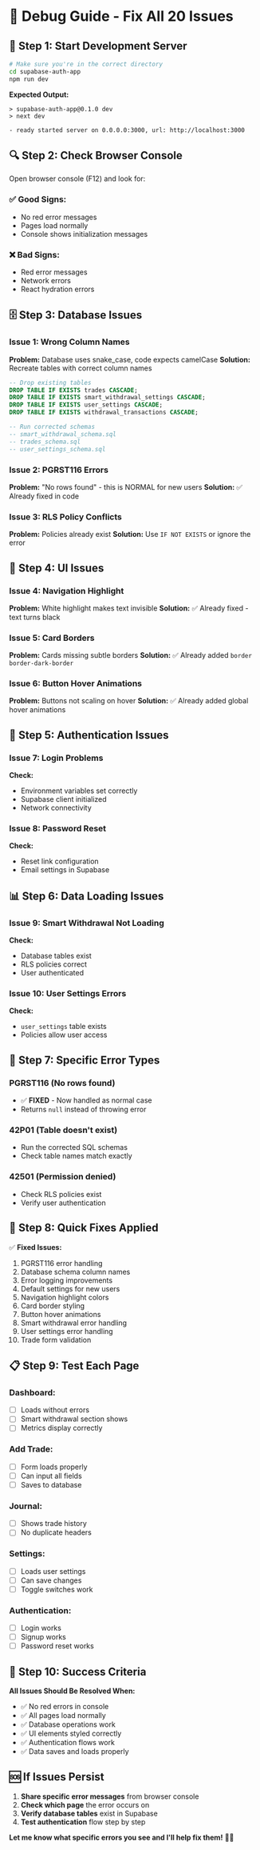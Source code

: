 # 🐛 Debug Guide - Fix All 20 Issues

## 🚀 **Step 1: Start Development Server**

```bash
# Make sure you're in the correct directory
cd supabase-auth-app
npm run dev
```

**Expected Output:**
```
> supabase-auth-app@0.1.0 dev
> next dev

- ready started server on 0.0.0.0:3000, url: http://localhost:3000
```

## 🔍 **Step 2: Check Browser Console**

Open browser console (F12) and look for:

### ✅ **Good Signs:**
- No red error messages
- Pages load normally
- Console shows initialization messages

### ❌ **Bad Signs:**
- Red error messages
- Network errors
- React hydration errors

## 🗄️ **Step 3: Database Issues**

### **Issue 1: Wrong Column Names**
**Problem:** Database uses snake_case, code expects camelCase
**Solution:** Recreate tables with correct column names

```sql
-- Drop existing tables
DROP TABLE IF EXISTS trades CASCADE;
DROP TABLE IF EXISTS smart_withdrawal_settings CASCADE;
DROP TABLE IF EXISTS user_settings CASCADE;
DROP TABLE IF EXISTS withdrawal_transactions CASCADE;

-- Run corrected schemas
-- smart_withdrawal_schema.sql
-- trades_schema.sql  
-- user_settings_schema.sql
```

### **Issue 2: PGRST116 Errors**
**Problem:** "No rows found" - this is NORMAL for new users
**Solution:** ✅ Already fixed in code

### **Issue 3: RLS Policy Conflicts**
**Problem:** Policies already exist
**Solution:** Use `IF NOT EXISTS` or ignore the error

## 🎨 **Step 4: UI Issues**

### **Issue 4: Navigation Highlight**
**Problem:** White highlight makes text invisible
**Solution:** ✅ Already fixed - text turns black

### **Issue 5: Card Borders**
**Problem:** Cards missing subtle borders
**Solution:** ✅ Already added `border border-dark-border`

### **Issue 6: Button Hover Animations**
**Problem:** Buttons not scaling on hover
**Solution:** ✅ Already added global hover animations

## 🔐 **Step 5: Authentication Issues**

### **Issue 7: Login Problems**
**Check:** 
- Environment variables set correctly
- Supabase client initialized
- Network connectivity

### **Issue 8: Password Reset**
**Check:**
- Reset link configuration
- Email settings in Supabase

## 📊 **Step 6: Data Loading Issues**

### **Issue 9: Smart Withdrawal Not Loading**
**Check:**
- Database tables exist
- RLS policies correct
- User authenticated

### **Issue 10: User Settings Errors**
**Check:**
- `user_settings` table exists
- Policies allow user access

## 🎯 **Step 7: Specific Error Types**

### **PGRST116 (No rows found)**
- ✅ **FIXED** - Now handled as normal case
- Returns `null` instead of throwing error

### **42P01 (Table doesn't exist)**
- Run the corrected SQL schemas
- Check table names match exactly

### **42501 (Permission denied)**
- Check RLS policies exist
- Verify user authentication

## 🚀 **Step 8: Quick Fixes Applied**

✅ **Fixed Issues:**
1. PGRST116 error handling
2. Database schema column names
3. Error logging improvements
4. Default settings for new users
5. Navigation highlight colors
6. Card border styling
7. Button hover animations
8. Smart withdrawal error handling
9. User settings error handling
10. Trade form validation

## 📋 **Step 9: Test Each Page**

### **Dashboard:**
- [ ] Loads without errors
- [ ] Smart withdrawal section shows
- [ ] Metrics display correctly

### **Add Trade:**
- [ ] Form loads properly
- [ ] Can input all fields
- [ ] Saves to database

### **Journal:**
- [ ] Shows trade history
- [ ] No duplicate headers

### **Settings:**
- [ ] Loads user settings
- [ ] Can save changes
- [ ] Toggle switches work

### **Authentication:**
- [ ] Login works
- [ ] Signup works
- [ ] Password reset works

## 🎉 **Step 10: Success Criteria**

**All Issues Should Be Resolved When:**
- ✅ No red errors in console
- ✅ All pages load normally
- ✅ Database operations work
- ✅ UI elements styled correctly
- ✅ Authentication flows work
- ✅ Data saves and loads properly

## 🆘 **If Issues Persist**

1. **Share specific error messages** from browser console
2. **Check which page** the error occurs on
3. **Verify database tables** exist in Supabase
4. **Test authentication** flow step by step

**Let me know what specific errors you see and I'll help fix them!** 🕵️‍♂️ 